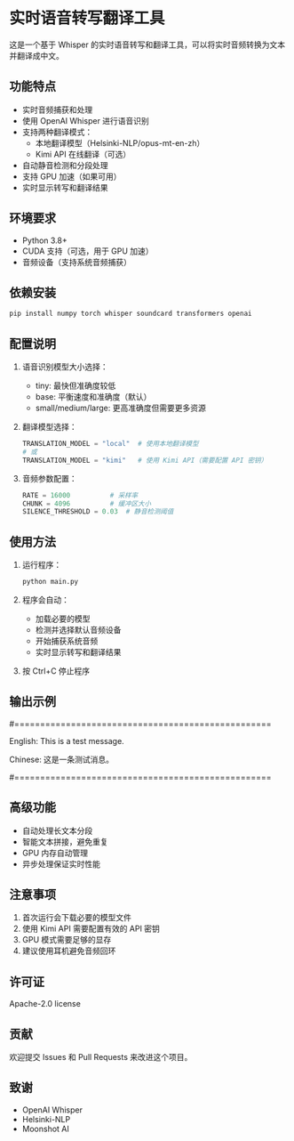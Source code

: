 # 实时语音转写翻译工具

这是一个基于 Whisper 的实时语音转写和翻译工具，可以将实时音频转换为文本并翻译成中文。

## 功能特点

- 实时音频捕获和处理
- 使用 OpenAI Whisper 进行语音识别
- 支持两种翻译模式：
  - 本地翻译模型（Helsinki-NLP/opus-mt-en-zh）
  - Kimi API 在线翻译（可选）
- 自动静音检测和分段处理
- 支持 GPU 加速（如果可用）
- 实时显示转写和翻译结果

## 环境要求

- Python 3.8+
- CUDA 支持（可选，用于 GPU 加速）
- 音频设备（支持系统音频捕获）

## 依赖安装

```bash
pip install numpy torch whisper soundcard transformers openai
```

## 配置说明

1. 语音识别模型大小选择：
   - tiny: 最快但准确度较低
   - base: 平衡速度和准确度（默认）
   - small/medium/large: 更高准确度但需要更多资源

2. 翻译模型选择：
   ```python
   TRANSLATION_MODEL = "local"  # 使用本地翻译模型
   # 或
   TRANSLATION_MODEL = "kimi"   # 使用 Kimi API（需要配置 API 密钥）
   ```

3. 音频参数配置：
   ```python
   RATE = 16000          # 采样率
   CHUNK = 4096          # 缓冲区大小
   SILENCE_THRESHOLD = 0.03  # 静音检测阈值
   ```

## 使用方法

1. 运行程序：
   ```bash
   python main.py
   ```

2. 程序会自动：
   - 加载必要的模型
   - 检测并选择默认音频设备
   - 开始捕获系统音频
   - 实时显示转写和翻译结果

3. 按 Ctrl+C 停止程序

## 输出示例
#==================================================

English: This is a test message.

Chinese: 这是一条测试消息。

#==================================================

## 高级功能

- 自动处理长文本分段
- 智能文本拼接，避免重复
- GPU 内存自动管理
- 异步处理保证实时性能

## 注意事项

1. 首次运行会下载必要的模型文件
2. 使用 Kimi API 需要配置有效的 API 密钥
3. GPU 模式需要足够的显存
4. 建议使用耳机避免音频回环

## 许可证

Apache-2.0 license

## 贡献

欢迎提交 Issues 和 Pull Requests 来改进这个项目。

## 致谢

- OpenAI Whisper
- Helsinki-NLP
- Moonshot AI
